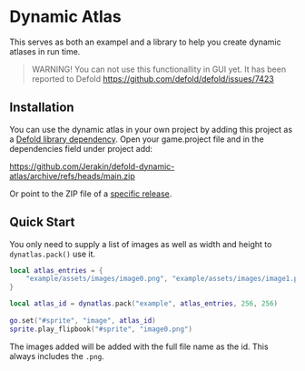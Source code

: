 # Dynamic Atlas

This serves as both an exampel and a library to help you create dynamic atlases in run time.

> WARNING! You can not use this functionallity in GUI yet. It has been reported to Defold https://github.com/defold/defold/issues/7423


## Installation
You can use the dynamic atlas in your own project by adding this project as a [Defold library dependency](http://www.defold.com/manuals/libraries/). Open your game.project file and in the dependencies field under project add:

https://github.com/Jerakin/defold-dynamic-atlas/archive/refs/heads/main.zip

Or point to the ZIP file of a [specific release](https://github.com/Jerakin/defold-dynamic-atlas/releases).

## Quick Start
You only need to supply a list of images as well as width and height to `dynatlas.pack()` use it.

```lua
local atlas_entries = {
	"example/assets/images/image0.png", "example/assets/images/image1.png"
}

local atlas_id = dynatlas.pack("example", atlas_entries, 256, 256)
	
go.set("#sprite", "image", atlas_id)
sprite.play_flipbook("#sprite", "image0.png")
```

The images added will be added with the full file name as the id. This always includes the `.png`.
